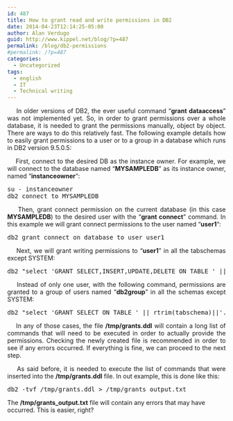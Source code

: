 ```yaml
---
id: 487
title: How to grant read and write permissions in DB2
date: 2014-04-23T12:14:25-05:00
author: Alan Verdugo
guid: http://www.kippel.net/blog/?p=487
permalink: /blog/db2-permissions
#permalink: /?p=487
categories:
  - Uncategorized
tags:
  - english
  - IT
  - Technical writing
---
```

<p style="text-align: justify;">
      In older versions of DB2, the ever useful command &#8220;<strong>grant dataaccess</strong>&#8221; was not implemented yet. So, in order to grant permissions over a whole database, it is needed to grant the permissions manually, object by object. There are ways to do this relatively fast. The following example details how to easily grant permissions to a user or to a group in a database which runs in DB2 version 9.5.0.5:
</p>

<p style="text-align: justify;">
      First, connect to the desired DB as the instance owner. For example, we will connect to the database named &#8220;<strong>MYSAMPLEDB</strong>&#8221; as its instance owner, named &#8220;<strong>instanceowner</strong>&#8220;:
</p>

<pre class="theme:solarized-dark font:ubuntu-mono nums:false wrap:true lang:sh decode:true">su - instanceowner
db2 connect to MYSAMPLEDB
</pre>

<p style="text-align: justify;">
      Then, grant connect permission on the current database (in this case <strong>MYSAMPLEDB</strong>) to the desired user with the &#8220;<strong>grant connect</strong>&#8221; command. In this example we will grant connect permissions to the user named &#8220;<strong>user1</strong>&#8220;:
</p>

<pre class="theme:solarized-dark font:ubuntu-mono nums:false wrap:true lang:sh decode:true">db2 grant connect on database to user user1</pre>

<p style="text-align: justify;">
      Next, we will grant writing permissions to &#8220;<strong>user1</strong>&#8221; in all the tabschemas except SYSTEM:
</p>

<pre class="theme:solarized-dark font:ubuntu-mono nums:false wrap:true lang:sh decode:true">db2 "select 'GRANT SELECT,INSERT,UPDATE,DELETE ON TABLE ' || rtrim(tabschema)||'.'|| rtrim(TABNAME) || '  TO USER user1;' from syscat.tables where tabschema not like '%SYS%' " &gt; /tmp/grants.ddl</pre>

<p style="text-align: justify;">
      Instead of only one user, with the following command, permissions are granted to a group of users named &#8220;<strong>db2group</strong>&#8221; in all the schemas except SYSTEM:
</p>

<pre class="theme:solarized-dark font:ubuntu-mono nums:false wrap:true lang:sh decode:true">db2 "select 'GRANT SELECT ON TABLE ' || rtrim(tabschema)||'.'|| rtrim(TABNAME) || '  TO GROUP db2group;' from syscat.tables where tabschema not like '%SYS%' " &gt; /tmp/grants.ddl</pre>

<p style="text-align: justify;">
      In any of those cases, the file <strong>/tmp/grants.ddl</strong> will contain a long list of commands that will need to be executed in order to actually provide the permissions. Checking the newly created file is recommended in order to see if any errors occurred. If everything is fine, we can proceed to the next step.
</p>

<p style="text-align: justify;">
      As said before, it is needed to execute the list of commands that were inserted into the <strong>/tmp/grants.ddl</strong> file. In out example, this is done like this:
</p>

<pre class="theme:solarized-dark font:ubuntu-mono nums:false wrap:true lang:sh decode:true">db2 -tvf /tmp/grants.ddl &gt; /tmp/grants_output.txt</pre>

The **/tmp/grants_output.txt** file will contain any errors that may have occurred. This is easier, right?